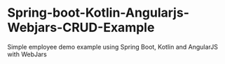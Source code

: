 # Spring-boot-Kotlin-Angularjs-Webjars-CRUD-Example
Simple employee demo example using Spring Boot, Kotlin and AngularJS with WebJars
